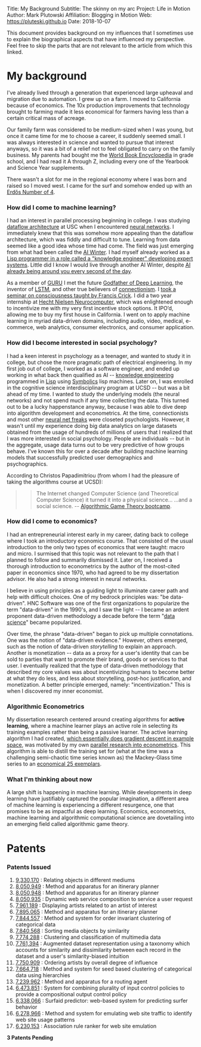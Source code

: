 Title:  My Background
Subtitle:    The skinny on my arc
Project:     Life in Motion
Author:      Mark Plutowski
Affiliation: Blogging in Motion
Web:         https://pluteski.github.io
Date:        2018-10-07

This document provides background on my influences that I sometimes use to explain the biographical aspects that have influenced my perspective. Feel free to skip the parts that are not relevant to the article from which this linked.

# My background 

I've already lived through a generation that experienced large upheaval and migration due to automation. I grew up on a farm. I moved to California because of economics. The 10x production improvements that technology brought to farming made it less economical for farmers having less than a certain critical mass of acreage.  

Our family farm was considered to be medium-sized when I was young, but once it came time for me to choose a career, it suddenly seemed small. I was always interested in science and wanted to pursue that interest anyways, so it was a bit of a relief not to feel obligated to carry on the family business. My parents had bought me the [World Book Encyclopedia](https://www.worldbook.com/world-book-encyclopedia-2018) in grade school, and I had read it A through Z, including every one of the Yearbook and Science Year supplements. 

There wasn't a slot for me in the regional economy where I was born and raised so I moved west.  I came for the surf and somehow ended up with an [Erdős Number of 4](http://mathworld.wolfram.com/ErdosNumber.html). 

### How did I come to machine learning?
I had an interest in parallel processing beginning in college. I was studying [dataflow architecture](https://en.wikipedia.org/wiki/Dataflow_architecture) at USC when I encountered [neural networks](https://en.wikipedia.org/wiki/Artificial_neural_network). I immediately knew that this was somehow more appealing than the dataflow architecture, which was fiddly and difficult to tune. Learning from data seemed like a good idea whose time had come. The field was just emerging from what had been called the [AI Winter](https://en.wikipedia.org/wiki/AI_winter). I had myself already worked as a [Lisp programmer in a role called a "knowledge engineer" developing expert systems](https://en.wikipedia.org/wiki/AI_winter#The_collapse_of_the_Lisp_machine_market_in_1987). Little did I know I would live through another AI Winter, despite [AI already being around you every second of the day](https://en.wikipedia.org/wiki/AI_winter#AI_behind_the_scenes).

As a member of [GURU](http://cseweb.ucsd.edu/groups/guru/index.html) I met the future [Godfather of Deep Learning](https://en.wikipedia.org/wiki/Geoffrey_Hinton), the inventor of [LSTM](https://en.wikipedia.org/wiki/Long_short-term_memory#History), and other true believers of [connectionism](https://en.wikipedia.org/wiki/Connectionism#Parallel_distributed_processing). I [took a seminar on consciousness taught by Francis Crick](https://biology.ucsd.edu/about/news/article_070303.html).  I did a two year internship at [Hecht Nielsen Neurocomputer](https://en.wikipedia.org/wiki/Robert_Hecht-Nielsen), which was enlightened enough to incentivize me with my very first incentive stock options. It IPO’d, allowing me to buy my first house in California.  I went on to apply machine learning in myriad data-driven domains, including audio, video, medical, e-commerce, web analytics, consumer electronics, and consumer application.

### How did I become interested in social psychology?
I had a keen interest in psychology as a teenager, and wanted to study it in college, but chose the more pragmatic path of electrical engineering. In my first job out of college, I worked as a software engineer, and ended up working in what back then qualified as AI -- [knowledge engineering](https://en.wikipedia.org/wiki/Knowledge_engineering) programmed in [Lisp](https://en.wikipedia.org/wiki/Lisp_Machine_Lisp) using [Symbolics](https://en.wikipedia.org/wiki/Symbolics#History) lisp machines. Later on, I was enrolled in the cognitive science interdisciplinary program at UCSD -- but was a bit ahead of my time. I wanted to study the underlying models (the neural networks) and not spend much if any time collecting the data. This turned out to be a lucky happenstance anyway, because I was able to dive deep into algorithm development and econometrics. At the time, connectionists and most other [neural net freaks](https://en.wikipedia.org/wiki/Connectionism#Neural_networks) were closeted psychologists. However, it wasn't until my experience doing big data analytics on large datasets obtained from the usage of hundreds of millions of users that I realized that I was more interested in social psychology. People are individuals -- but in the aggregate, usage data turns out to be very predictive of how groups behave. I've known this for over a decade after building machine learning models that successfully predicted user demographics and psychographics. 

According to Christos Papadimitriou (from whom I had the pleasure of taking the algorithms course at UCSD): 

>> The Internet changed Computer Science (and Theoretical Computer Science) it turned it into a physical science… …and a social science. -- [Algorithmic Game Theory bootcamp](https://slideplayer.com/slide/7704339/). 

### How did I come to economics?
I had an entrepreneurial interest early in my career, dating back to college where I took an introductory economics course. That consisted of the usual introduction to the only two types of economics that were taught: macro and micro.  I surmised that this topic was not relevant to the path that I planned to follow and summarily dismissed it. Later on, I received a thorough introduction to econometrics by the author of the most-cited paper in economics since 1970, who had agreed to be my dissertation advisor.  He also had a strong interest in neural networks. 

I believe in using principles as a guiding light to illuminate career path and help with difficult choices. One of my bedrock principles was: "be data-driven". HNC Software was one of the first organizations to popularize the term "data-driven" in the 1990's, and I saw the light -- I became an ardent proponent data-driven methodology a decade before the term "[data science](https://en.wikipedia.org/wiki/Data_science#History)" became popularized.  

Over time, the phrase "data-driven" began to pick up multiple connotations.  One was the notion of "data-driven evidence."  However, others emerged, such as the notion of data-driven _storytelling_ to explain an approach. Another is monetization -- data as a proxy for a user's identity that can be sold to parties that want to promote their brand, goods or services to that user. I eventually realized that the type of data-driven methodology that described my core values was about incentivizing humans to become better at what they do less, and less about storytelling, post-hoc justification, and monetization. A better principle emerged, namely: "incentivization." This is when I discovered my inner economist. 

### Algorithmic Econometrics
My dissertation research centered around creating algorithms for **active learning**, where a machine learner plays an active role in selecting its training examples rather than being a passive learner. The active learning algorithm I had created, [which essentially does gradient descent in example space](https://www.sciencedirect.com/science/article/pii/0893608095000992?via%3Dihub), was motivated by my own [parallel research into econometrics](http://papers.nips.cc/paper/762-cross-validation-estimates-imse). This algorithm is able to distill the training set for (what at the time was a challenging semi-chaotic time series known as) the Mackey-Glass time series to an [economical 25 exemplars](http://cseweb.ucsd.edu/~gary/pubs/pluto.nips92.pdf).

### What I'm thinking about now
A large shift is happening in machine learning. While developments in deep learning have justifiably captured the popular imagination, a different area of machine learning is experiencing a different resurgence, one that promises to be as impactful as deep learning. Economics, econometrics, machine learning and algorithmic computational science are dovetailing into an emerging field called algorithmic game theory.   


# Patents

### Patents Issued
1.   [9,330,170](http://patft.uspto.gov/netacgi/nph-Parser?Sect1=PTO2&Sect2=HITOFF&p=1&u=%2Fnetahtml%2FPTO%2Fsearch-bool.html&r=1&f=G&l=50&co1=AND&d=PTXT&s1=plutowski.INNM.&s2=mark.INNM.&OS=IN/plutowski+AND+IN/mark&RS=IN/plutowski+AND+IN/mark) :  Relating objects in different mediums
2.   [8,050,949](http://patft.uspto.gov/netacgi/nph-Parser?Sect1=PTO2&Sect2=HITOFF&p=1&u=%2Fnetahtml%2FPTO%2Fsearch-bool.html&r=2&f=G&l=50&co1=AND&d=PTXT&s1=plutowski.INNM.&s2=mark.INNM.&OS=IN/plutowski+AND+IN/mark&RS=IN/plutowski+AND+IN/mark) :  Method and apparatus for an itinerary planner
3.   [8,050,948](http://patft.uspto.gov/netacgi/nph-Parser?Sect1=PTO2&Sect2=HITOFF&p=1&u=%2Fnetahtml%2FPTO%2Fsearch-bool.html&r=3&f=G&l=50&co1=AND&d=PTXT&s1=plutowski.INNM.&s2=mark.INNM.&OS=IN/plutowski+AND+IN/mark&RS=IN/plutowski+AND+IN/mark) :  Method and apparatus for an itinerary planner
4.   [8,050,935](http://patft.uspto.gov/netacgi/nph-Parser?Sect1=PTO2&Sect2=HITOFF&p=1&u=%2Fnetahtml%2FPTO%2Fsearch-bool.html&r=4&f=G&l=50&co1=AND&d=PTXT&s1=plutowski.INNM.&s2=mark.INNM.&OS=IN/plutowski+AND+IN/mark&RS=IN/plutowski+AND+IN/mark) :  Dynamic web service composition to service a user request
5.   [7,961,189](http://patft.uspto.gov/netacgi/nph-Parser?Sect1=PTO2&Sect2=HITOFF&p=1&u=%2Fnetahtml%2FPTO%2Fsearch-bool.html&r=5&f=G&l=50&co1=AND&d=PTXT&s1=plutowski.INNM.&s2=mark.INNM.&OS=IN/plutowski+AND+IN/mark&RS=IN/plutowski+AND+IN/mark) :  Displaying artists related to an artist of interest
6.   [7,895,065](http://patft.uspto.gov/netacgi/nph-Parser?Sect1=PTO2&Sect2=HITOFF&p=1&u=%2Fnetahtml%2FPTO%2Fsearch-bool.html&r=6&f=G&l=50&co1=AND&d=PTXT&s1=plutowski.INNM.&s2=mark.INNM.&OS=IN/plutowski+AND+IN/mark&RS=IN/plutowski+AND+IN/mark) :  Method and apparatus for an itinerary planner
7.   [7,844,557](http://patft.uspto.gov/netacgi/nph-Parser?Sect1=PTO2&Sect2=HITOFF&p=1&u=%2Fnetahtml%2FPTO%2Fsearch-bool.html&r=7&f=G&l=50&co1=AND&d=PTXT&s1=plutowski.INNM.&s2=mark.INNM.&OS=IN/plutowski+AND+IN/mark&RS=IN/plutowski+AND+IN/mark) :  Method and system for order invariant clustering of categorical data
8.   [7,840,568](http://patft.uspto.gov/netacgi/nph-Parser?Sect1=PTO2&Sect2=HITOFF&p=1&u=%2Fnetahtml%2FPTO%2Fsearch-bool.html&r=8&f=G&l=50&co1=AND&d=PTXT&s1=plutowski.INNM.&s2=mark.INNM.&OS=IN/plutowski+AND+IN/mark&RS=IN/plutowski+AND+IN/mark) :  Sorting media objects by similarity
9.   [7,774,288](http://patft.uspto.gov/netacgi/nph-Parser?Sect1=PTO2&Sect2=HITOFF&p=1&u=%2Fnetahtml%2FPTO%2Fsearch-bool.html&r=9&f=G&l=50&co1=AND&d=PTXT&s1=plutowski.INNM.&s2=mark.INNM.&OS=IN/plutowski+AND+IN/mark&RS=IN/plutowski+AND+IN/mark) :  Clustering and classification of multimedia data
10.  [7,761,394](http://patft.uspto.gov/netacgi/nph-Parser?Sect1=PTO2&Sect2=HITOFF&p=1&u=%2Fnetahtml%2FPTO%2Fsearch-bool.html&r=10&f=G&l=50&co1=AND&d=PTXT&s1=plutowski.INNM.&s2=mark.INNM.&OS=IN/plutowski+AND+IN/mark&RS=IN/plutowski+AND+IN/mark) :  Augmented dataset representation using a taxonomy which accounts for similarity and dissimilarity between each record in the dataset and a user's similarity-biased intuition
11.  [7,750,909](http://patft.uspto.gov/netacgi/nph-Parser?Sect1=PTO2&Sect2=HITOFF&p=1&u=%2Fnetahtml%2FPTO%2Fsearch-bool.html&r=11&f=G&l=50&co1=AND&d=PTXT&s1=plutowski.INNM.&s2=mark.INNM.&OS=IN/plutowski+AND+IN/mark&RS=IN/plutowski+AND+IN/mark) :  Ordering artists by overall degree of influence
12.  [7,664,718](http://patft.uspto.gov/netacgi/nph-Parser?Sect1=PTO2&Sect2=HITOFF&p=1&u=%2Fnetahtml%2FPTO%2Fsearch-bool.html&r=12&f=G&l=50&co1=AND&d=PTXT&s1=plutowski.INNM.&s2=mark.INNM.&OS=IN/plutowski+AND+IN/mark&RS=IN/plutowski+AND+IN/mark) :  Method and system for seed based clustering of categorical data using hierarchies
13.  [7,239,962](http://patft.uspto.gov/netacgi/nph-Parser?Sect1=PTO2&Sect2=HITOFF&p=1&u=%2Fnetahtml%2FPTO%2Fsearch-bool.html&r=13&f=G&l=50&co1=AND&d=PTXT&s1=plutowski.INNM.&s2=mark.INNM.&OS=IN/plutowski+AND+IN/mark&RS=IN/plutowski+AND+IN/mark) :  Method and apparatus for a routing agent
14.  [6,473,851](http://patft.uspto.gov/netacgi/nph-Parser?Sect1=PTO2&Sect2=HITOFF&p=1&u=%2Fnetahtml%2FPTO%2Fsearch-bool.html&r=14&f=G&l=50&co1=AND&d=PTXT&s1=plutowski.INNM.&s2=mark.INNM.&OS=IN/plutowski+AND+IN/mark&RS=IN/plutowski+AND+IN/mark) :  System for combining plurality of input control policies to provide a compositional output control policy
15.  [6,338,066](http://patft.uspto.gov/netacgi/nph-Parser?Sect1=PTO2&Sect2=HITOFF&p=1&u=%2Fnetahtml%2FPTO%2Fsearch-bool.html&r=15&f=G&l=50&co1=AND&d=PTXT&s1=plutowski.INNM.&s2=mark.INNM.&OS=IN/plutowski+AND+IN/mark&RS=IN/plutowski+AND+IN/mark) :  Surfaid predictor: web-based system for predicting surfer behavior
16.  [6,278,966](http://patft.uspto.gov/netacgi/nph-Parser?Sect1=PTO2&Sect2=HITOFF&p=1&u=%2Fnetahtml%2FPTO%2Fsearch-bool.html&r=16&f=G&l=50&co1=AND&d=PTXT&s1=plutowski.INNM.&s2=mark.INNM.&OS=IN/plutowski+AND+IN/mark&RS=IN/plutowski+AND+IN/mark) :  Method and system for emulating web site traffic to identify web site usage patterns
17.  [6,230,153](http://patft.uspto.gov/netacgi/nph-Parser?Sect1=PTO2&Sect2=HITOFF&p=1&u=%2Fnetahtml%2FPTO%2Fsearch-bool.html&r=17&f=G&l=50&co1=AND&d=PTXT&s1=plutowski.INNM.&s2=mark.INNM.&OS=IN/plutowski+AND+IN/mark&RS=IN/plutowski+AND+IN/mark) :  Association rule ranker for web site emulation

**3 Patents Pending**

